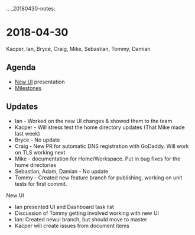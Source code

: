.. _20180430-notes:

2018-04-30
==========
Kacper, Ian, Bryce, Craig, Mike, Sebastian, Tommy, Damian

Agenda
------
* [New UI](https://newdashboard.dev.wholetale.org) presentation
* [Milestones](https://hackmd.io/--GrWfk0QJmWbeF7j0FiLw)

Updates
-------

* Ian - Worked on the new UI changes & showed them to the team
* Kacper - Will stress test the home directory updates (That Mike made last week)
* Bryce - No update
* Craig - New PR for automatic DNS registration with GoDaddy. Will work on TLS working next
* Mike - documentation for Home/Workspace. Put in bug fixes for the home directories
* Sebastian, Adam, Damian - No update
* Tommy - Created new feature branch for publishing, working on unit tests for first commit.


New UI
* Ian presented UI and Dashboard task list
* Discussion of Tommy getting involved working with new UI
* Ian: Created newui branch, but should move to master
* Kacper will create issues from document items 
